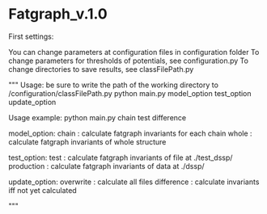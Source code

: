 # Fatgraph_v.1.0

First settings:

You can change parameters at configuration files in configuration folder
To change parameters for thresholds of potentials, see configuration.py
To change directories to save results, see classFilePath.py

"""
Usage:
    be sure to write the path of the working directory to /configuration/classFilePath.py
    python main.py model_option test_option update_option

Usage example:
    python main.py chain test difference

model_option:
    chain : calculate fatgraph invariants for each chain
    whole : calculate fatgraph invariants of whole structure

test_option:
    test       : calculate fatgraph invariants of file at ./test_dssp/
    production : calculate fatgraph invariants of data at ./dssp/

update_option:
    overwrite  : calculate all files
    difference : calculate invariants iff not yet calculated

"""
